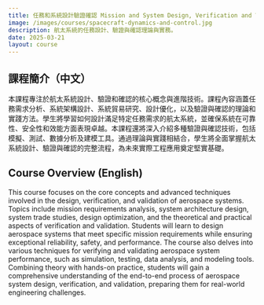 ```yaml
---
title: 任務和系統設計驗證確認 Mission and System Design, Verification and Validation
image: /images/courses/spacecraft-dynamics-and-control.jpg
description: 航太系統的任務設計、驗證與確認理論與實務。
date: 2025-03-21
layout: course
---
```

## 課程簡介（中文）
本課程專注於航太系統設計、驗證和確認的核心概念與進階技術。課程內容涵蓋任務需求分析、系統架構設計、系統貿易研究、設計優化，以及驗證與確認的理論和實踐方法。學生將學習如何設計滿足特定任務需求的航太系統，並確保系統在可靠性、安全性和效能方面表現卓越。本課程還將深入介紹多種驗證與確認技術，包括模擬、測試、數據分析及建模工具。通過理論與實踐相結合，學生將全面掌握航太系統設計、驗證與確認的完整流程，為未來實際工程應用奠定堅實基礎。

## Course Overview (English)
This course focuses on the core concepts and advanced techniques involved in the design, verification, and validation of aerospace systems. Topics include mission requirements analysis, system architecture design, system trade studies, design optimization, and the theoretical and practical aspects of verification and validation. Students will learn to design aerospace systems that meet specific mission requirements while ensuring exceptional reliability, safety, and performance. The course also delves into various techniques for verifying and validating aerospace system performance, such as simulation, testing, data analysis, and modeling tools. Combining theory with hands-on practice, students will gain a comprehensive understanding of the end-to-end process of aerospace system design, verification, and validation, preparing them for real-world engineering challenges.
